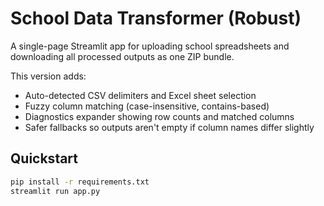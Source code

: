 # School Data Transformer (Robust)

A single-page Streamlit app for uploading school spreadsheets and downloading all processed outputs as one ZIP bundle.

This version adds:
- Auto-detected CSV delimiters and Excel sheet selection
- Fuzzy column matching (case-insensitive, contains-based)
- Diagnostics expander showing row counts and matched columns
- Safer fallbacks so outputs aren't empty if column names differ slightly

## Quickstart

```bash
pip install -r requirements.txt
streamlit run app.py
```
